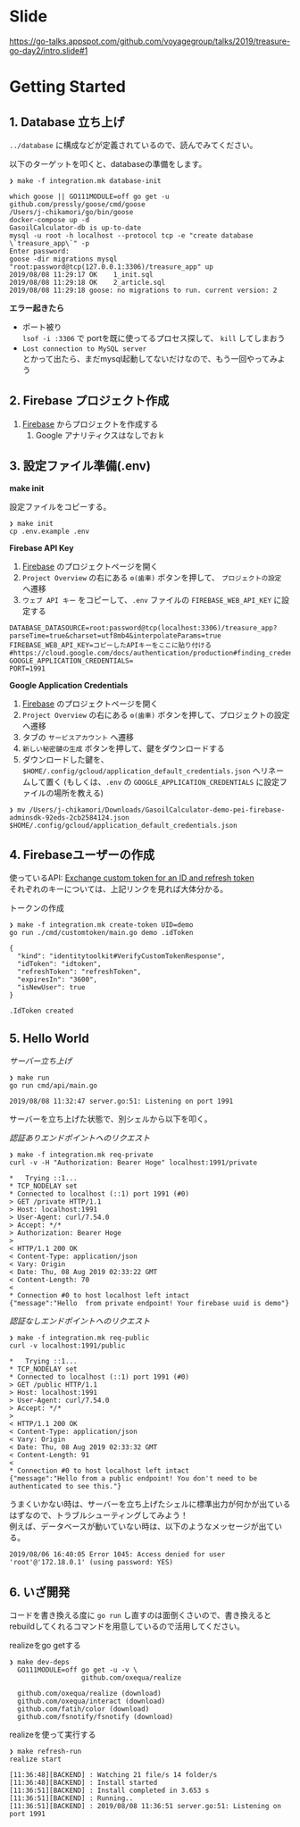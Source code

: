 # Slide

https://go-talks.appspot.com/github.com/voyagegroup/talks/2019/treasure-go-day2/intro.slide#1

# Getting Started

## 1. Database 立ち上げ

`../database` に構成などが定義されているので、読んでみてください。

以下のターゲットを叩くと、databaseの準備をします。

```console
❯ make -f integration.mk database-init
```

```console
which goose || GO111MODULE=off go get -u github.com/pressly/goose/cmd/goose
/Users/j-chikamori/go/bin/goose
docker-compose up -d
GasoilCalculator-db is up-to-date
mysql -u root -h localhost --protocol tcp -e "create database \`treasure_app\`" -p
Enter password:
goose -dir migrations mysql "root:password@tcp(127.0.0.1:3306)/treasure_app" up
2019/08/08 11:29:17 OK    1_init.sql
2019/08/08 11:29:18 OK    2_article.sql
2019/08/08 11:29:18 goose: no migrations to run. current version: 2
```

**エラー起きたら**  
- ポート被り  
`lsof -i :3306` で portを既に使ってるプロセス探して、 `kill` してしまおう
- `Lost connection to MySQL server`  
とかって出たら、まだmysql起動してないだけなので、もう一回やってみよう

## 2. Firebase プロジェクト作成

1. [Firebase](https://firebase.google.com/) からプロジェクトを作成する
    1. Google アナリティクスはなしでおｋ
    
## 3. 設定ファイル準備(.env)

**make init**

設定ファイルをコピーする。

```console
❯ make init            
cp .env.example .env
```

**Firebase API Key**

1. [Firebase](https://firebase.google.com/) のプロジェクトページを開く
1. `Project Overview` の右にある `⚙(歯車)` ボタンを押して、 `プロジェクトの設定` へ遷移
1. `ウェブ API キー` をコピーして、`.env` ファイルの `FIREBASE_WEB_API_KEY` に設定する

```
DATABASE_DATASOURCE=root:password@tcp(localhost:3306)/treasure_app?parseTime=true&charset=utf8mb4&interpolateParams=true
FIREBASE_WEB_API_KEY=コピーしたAPIキーをここに貼り付ける
#https://cloud.google.com/docs/authentication/production#finding_credentials_automatically
GOOGLE_APPLICATION_CREDENTIALS=
PORT=1991
```

**Google Application Credentials**

1. [Firebase](https://firebase.google.com/) のプロジェクトページを開く
1. `Project Overview` の右にある `⚙(歯車)` ボタンを押して、プロジェクトの設定へ遷移
1. タブの `サービスアカウント` へ遷移
1. `新しい秘密鍵の生成` ボタンを押して、鍵をダウンロードする
1. ダウンロードした鍵を、 `$HOME/.config/gcloud/application_default_credentials.json` へリネームして置く (もしくは、`.env` の `GOOGLE_APPLICATION_CREDENTIALS` に設定ファイルの場所を教える)

```console
❯ mv /Users/j-chikamori/Downloads/GasoilCalculator-demo-pei-firebase-adminsdk-92eds-2cb2584124.json $HOME/.config/gcloud/application_default_credentials.json
```

## 4. Firebaseユーザーの作成

使っているAPI: [Exchange custom token for an ID and refresh token](https://firebase.google.com/docs/reference/rest/auth/#section-refresh-token)  
それぞれのキーについては、上記リンクを見れば大体分かる。

トークンの作成

```console
❯ make -f integration.mk create-token UID=demo
go run ./cmd/customtoken/main.go demo .idToken
```

```console
{
  "kind": "identitytoolkit#VerifyCustomTokenResponse",
  "idToken": "idtoken",
  "refreshToken": "refreshToken",
  "expiresIn": "3600",
  "isNewUser": true
}

.IdToken created
```

## 5. Hello World

*サーバー立ち上げ*

```console
❯ make run
go run cmd/api/main.go
```

```console
2019/08/08 11:32:47 server.go:51: Listening on port 1991
```

サーバーを立ち上げた状態で、別シェルから以下を叩く。

*認証ありエンドポイントへのリクエスト*

```console
❯ make -f integration.mk req-private
curl -v -H "Authorization: Bearer Hoge" localhost:1991/private
```

```console
*   Trying ::1...
* TCP_NODELAY set
* Connected to localhost (::1) port 1991 (#0)
> GET /private HTTP/1.1
> Host: localhost:1991
> User-Agent: curl/7.54.0
> Accept: */*
> Authorization: Bearer Hoge 
>
< HTTP/1.1 200 OK
< Content-Type: application/json
< Vary: Origin
< Date: Thu, 08 Aug 2019 02:33:22 GMT
< Content-Length: 70
<
* Connection #0 to host localhost left intact
{"message":"Hello  from private endpoint! Your firebase uuid is demo"}
```

*認証なしエンドポイントへのリクエスト*

```console
❯ make -f integration.mk req-public
curl -v localhost:1991/public
```

```console
*   Trying ::1...
* TCP_NODELAY set
* Connected to localhost (::1) port 1991 (#0)
> GET /public HTTP/1.1
> Host: localhost:1991
> User-Agent: curl/7.54.0
> Accept: */*
>
< HTTP/1.1 200 OK
< Content-Type: application/json
< Vary: Origin
< Date: Thu, 08 Aug 2019 02:33:32 GMT
< Content-Length: 91
<
* Connection #0 to host localhost left intact
{"message":"Hello from a public endpoint! You don't need to be authenticated to see this."}
```

うまくいかない時は、サーバーを立ち上げたシェルに標準出力が何かが出ているはずなので、トラブルシューティングしてみよう！  
例えば、データベースが動いていない時は、以下のようなメッセージが出ている。

```console
2019/08/06 16:40:05 Error 1045: Access denied for user 'root'@'172.18.0.1' (using password: YES)
```

## 6. いざ開発

コードを書き換える度に `go run` し直すのは面倒くさいので、書き換えるとrebuildしてくれるコマンドを用意しているので活用してください。

realizeをgo getする

```console
❯ make dev-deps                     
  GO111MODULE=off go get -u -v \
                  github.com/oxequa/realize
```

```
  github.com/oxequa/realize (download)
  github.com/oxequa/interact (download)
  github.com/fatih/color (download)
  github.com/fsnotify/fsnotify (download)
```

realizeを使って実行する

```console
❯ make refresh-run
realize start
```

``` console
[11:36:48][BACKEND] : Watching 21 file/s 14 folder/s
[11:36:48][BACKEND] : Install started
[11:36:51][BACKEND] : Install completed in 3.653 s
[11:36:51][BACKEND] : Running..
[11:36:51][BACKEND] : 2019/08/08 11:36:51 server.go:51: Listening on port 1991
```
